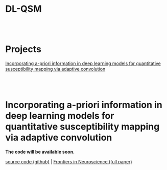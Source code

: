 <!-- Hier Titel des Repositories eintragen -->
# DL-QSM
<!-- Hier allgemeine Informationen über das Repo eingeben, zum Beispiel Autor, ... -->

<br/><br/> <!-- Am Ende des Abschnittes werden zwei leere Zeilen eingefügt um etwas Abstand zwischen den Unterpunkten zu generieren -->


# Projects
[Incorporating a-priori information in deep learning models for quantitative susceptibility mapping via adaptive convolution](#incorporating-a-priori-information-in-deep-learning-models-for-quantitative-susceptibility-mapping-via-adaptive-convolution)

<br/><br/> <!-- Am Ende des Abschnittes werden zwei leere Zeilen eingefügt um etwas Abstand zwischen den Unterpunkten zu generieren -->


# Incorporating a-priori information in deep learning models for quantitative susceptibility mapping via adaptive convolution

**The code will be available soon.**

<!-- Hier eine kurze Information darüber was in diesem Projekt passiert. -->

[source code (github)](adaptive-convolution-for-qsm/README.md) | [Frontiers in Neuroscience (full paper)](https://doi.org/10.3389/fnins.2024.1366165)

<br/>

<!-- Hier cooles Bild einfügen -->
<!-- ![Beschreibendes Bild deiner Arbeit](Link zu dem Bild) -->

<br/><br/> <!-- Am Ende des Abschnittes werden zwei leere Zeilen eingefügt um etwas Abstand zwischen den Unterpunkten zu generieren -->
